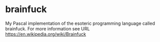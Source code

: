 # brainfuck
My Pascal implementation of the esoteric programming language called brainfuck. For more information see URL https://en.wikipedia.org/wiki/Brainfuck
